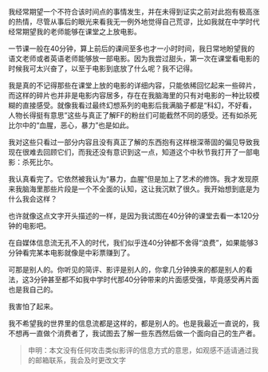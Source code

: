 我经常期望一个不符合该时间点的事情发生，并在未得到证实之前对此抱有极高涨的热情，尽管从事后的眼光来看我无一例外地觉得自己荒谬，比如我就在中学时代经常期望我的老师能够在课堂之上放电影。

一节课一般在40分钟，算上前后的课间至多也才一小时时间，我日常地盼望我的语文老师或者英语老师能够放一部电影。因为我尝过甜头，第一次在课堂看电影的时候我可太兴奋了，以至于电影到底放了什么呢？我不记得。

我是真的不记得那些在课堂上放的电影的详细内容，只能依稀回忆起来一些碎片，而这样的碎片也并非是电影内容居多，存在在我脑海里的只有对电影的一种比较模糊的直接感受。就像我看过最终幻想系列的电影后我满脑子都是“科幻，不好看，人物长得挺有意思”这些与真正了解FF的粉丝们可能截然不同的感受。还有如杀死比尔中的“血腥，恶心，暴力”也是如此。

我对这些只看过一部分内容且没有真正了解的东西抱有这样根深蒂固的偏见导致我现在很难去回顾它们，而我还没有意识到这一点，知道这个中秋节我打开了一部电影：杀死比尔。

我认真看完了。它依然被我认为“暴力，血腥”但是加上了艺术的修饰。我才发现原来我脑海里那些片段是一个不全面的认知，这让我沉默了很久。我开始想到底是为什么我会这样？

也许就像这点文字开头描述的一样，是因为我试图在40分钟的课堂去看一本120分钟的电影吧。

在自媒体信息流无孔不入的时代，我们似乎连40分钟都不舍得“浪费”，如果能够3分钟看完某本电影就像是中彩票赚到了。

可那是别人的。你听见的简评、影评是别人的，你拿几分钟换来的都是别人的看法，这3分钟甚至都不如我中学时代那40分钟带来的片面感受强，毕竟感受再片面也是我自己的。

我害怕了起来。

我不希望我的世界里的信息流都是这样的，都是别人的。也是我最近一直说的，我不想再一直做个消费者了，我试图去了解一些东西然后做一个面向自己的生产者。

> 申明：本文没有任何攻击类似影评的信息方式的意思，如观感不适请通过我的邮箱联系，我会及时更改文字